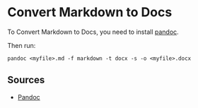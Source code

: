 # Convert Markdown to Docs

To Convert Markdown to Docs, you need to install [pandoc](https://pandoc.org/).

Then run:

    pandoc <myfile>.md -f markdown -t docx -s -o <myfile>.docx

## Sources

* [Pandoc](https://pandoc.org/)

